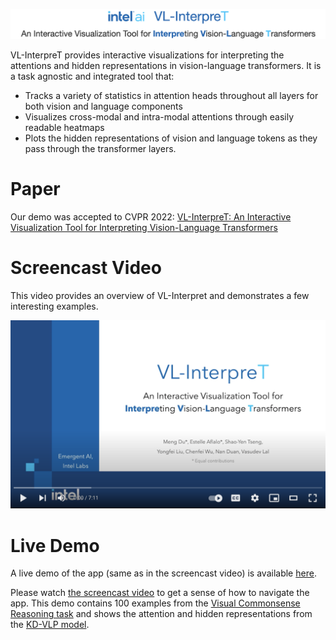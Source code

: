 <p align="center">
  <img src="assets/logo.png" alt="VL-InterpreT: An Interactive Visualization Tool for Interpreting Vision-Language Transformers"/>
</p>


VL-InterpreT provides interactive visualizations for interpreting the attentions and hidden representations in vision-language transformers. It is a task agnostic and integrated tool that:
- Tracks a variety of statistics in attention heads throughout all layers for both vision and language components
- Visualizes cross-modal and intra-modal attentions through easily readable heatmaps
- Plots the hidden representations of vision and language tokens as they pass through the transformer layers.

# Paper
Our demo was accepted to CVPR 2022: <a href="https://arxiv.org/abs/2203.17247" target="_blank">VL-InterpreT: An Interactive Visualization Tool for Interpreting Vision-Language Transformers</a>

# Screencast Video
This video provides an overview of VL-Interpret and demonstrates a few interesting examples.

<p align="center">
  <a href="https://youtu.be/4Rj15Hi_Pdo" target="_blank"><img src="assets/screencast.png" alt="Video Demo" width="560"/></a>
</p>

# Live Demo
A live demo of the app (same as in the screencast video) is available <a href="http://vlinterpretenv4env-env.eba-vmhhefup.us-east-2.elasticbeanstalk.com" target="_blank">here</a>.

Please watch <a href="https://youtu.be/4Rj15Hi_Pdo" target="_blank">the screencast video</a> to get a sense of how to navigate the app. This demo contains 100 examples from the <a href="https://visualcommonsense.com/" target="_blank">Visual Commonsense Reasoning task</a> and shows the attention and hidden representations from the <a href="https://arxiv.org/abs/2109.10504" target="_blank">KD-VLP model</a>.

<!-- ## Run VL-Interpret with Your Own Data -->
 
